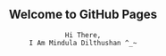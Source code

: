 <div align="center"> 

## Welcome to GitHub Pages

<div align="center">
    
    Hi There,
    I Am Mindula Dilthushan ^_~

</div>

</div>

[//]: # (You can use the [editor on GitHub]&#40;https://github.com/Mindula-Dilthushan/Mindula-Dilthushan/edit/master/docs/index.md&#41; to maintain and preview the content for your website in Markdown files.)

[//]: # (Whenever you commit to this repository, GitHub Pages will run [Jekyll]&#40;https://jekyllrb.com/&#41; to rebuild the pages in your site, from the content in your Markdown files.)

[//]: # ()
[//]: # (### Markdown)

[//]: # ()
[//]: # (Markdown is a lightweight and easy-to-use syntax for styling your writing. It includes conventions for)

[//]: # ()
[//]: # (```markdown)

[//]: # (Syntax highlighted code block)

[//]: # ()
[//]: # (# Header 1)

[//]: # (## Header 2)

[//]: # (### Header 3)

[//]: # ()
[//]: # (- Bulleted)

[//]: # (- List)

[//]: # ()
[//]: # (1. Numbered)

[//]: # (2. List)

[//]: # ()
[//]: # (**Bold** and _Italic_ and `Code` text)

[//]: # ()
[//]: # ([Link]&#40;url&#41; and ![Image]&#40;src&#41;)

[//]: # (```)

[//]: # ()
[//]: # (For more details see [GitHub Flavored Markdown]&#40;https://guides.github.com/features/mastering-markdown/&#41;.)

[//]: # ()
[//]: # (### Jekyll Themes)

[//]: # ()
[//]: # (Your Pages site will use the layout and styles from the Jekyll theme you have selected in your [repository settings]&#40;https://github.com/Mindula-Dilthushan/Mindula-Dilthushan/settings/pages&#41;. The name of this theme is saved in the Jekyll `_config.yml` configuration file.)

[//]: # ()
[//]: # (### Support or Contact)

[//]: # ()
[//]: # (Having trouble with Pages? Check out our [documentation]&#40;https://docs.github.com/categories/github-pages-basics/&#41; or [contact support]&#40;https://support.github.com/contact&#41; and we’ll help you sort it out.)
